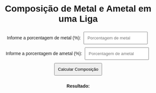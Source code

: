 <!DOCTYPE html>
<html lang="pt-BR">
<head>
    <meta charset="UTF-8">
    <meta name="viewport" content="width=device-width, initial-scale=1.0">
    <title>10Composição de Metal e Ametal</title>
    <style>
        body {
            font-family: Arial, sans-serif;
            margin: 20px;
        }
        input, button {
            padding: 10px;
            margin: 5px;
        }
        .result {
            margin-top: 20px;
        }
        .container{
            align-items: center;
            align-content: center;
            text-align: center;
        }
    </style>
</head>
<body>
    <div class="container">
    <h1>Composição de Metal e Ametal em uma Liga</h1>
    <label for="metalPercent">Informe a porcentagem de metal (%):</label>
    <input type="number" id="metalPercent" placeholder="Porcentagem de metal" step="0.01" />
    <br>
    <label for="ametalPercent">Informe a porcentagem de ametal (%):</label>
    <input type="number" id="ametalPercent" placeholder="Porcentagem de ametal" step="0.01" />
    <br>
    <button onclick="calcularComposicao()">Calcular Composição</button>
    <div class="result">
        <p><strong>Resultado:</strong> <span id="resultado"></span></p>
    </div>
    </div>
    <script>
        function calcularComposicao() {
            const metal = parseFloat(document.getElementById('metalPercent').value);
            const ametal = parseFloat(document.getElementById('ametalPercent').value);
            if (isNaN(metal) || isNaN(ametal)) {
                alert("Por favor, insira valores válidos para as porcentagens.");
                return;
            }
            const soma = metal + ametal;
            if (soma !== 100) {
                alert("A soma das porcentagens deve ser exatamente 100%.");
                return;
            }
            if (metal > 50) {
                document.getElementById('resultado').textContent = "A liga é predominantemente metálica.";
            } else if (ametal > 50) {
                document.getElementById('resultado').textContent = "A liga é predominantemente ametálica.";
            } else {
                document.getElementById('resultado').textContent = "A liga tem proporções iguais de metal e ametal.";
            }
        }
    </script>
</body>
</html>
